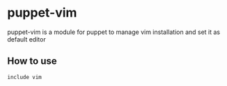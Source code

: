 # puppet-vim
puppet-vim is a module for puppet to manage vim installation and set it as default editor

## How to use

```include vim```


